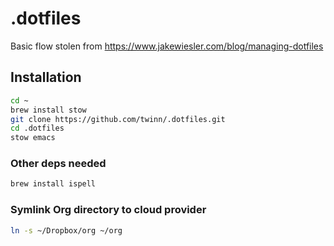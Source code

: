 # .dotfiles

Basic flow stolen from https://www.jakewiesler.com/blog/managing-dotfiles

## Installation

```sh
cd ~
brew install stow
git clone https://github.com/twinn/.dotfiles.git
cd .dotfiles
stow emacs
```

### Other deps needed

```sh
brew install ispell
```

### Symlink Org directory to cloud provider
```sh
ln -s ~/Dropbox/org ~/org
```
